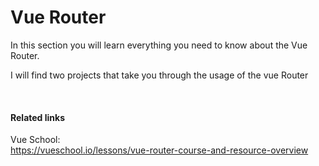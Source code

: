 <h1>Vue Router</h1>

In this section you will learn everything you need to know about the Vue Router. <br>

I will find two projects that take you through the usage of the vue Router<br>

<br>
<h4>Related links</h4>

Vue School:<br>
https://vueschool.io/lessons/vue-router-course-and-resource-overview 
